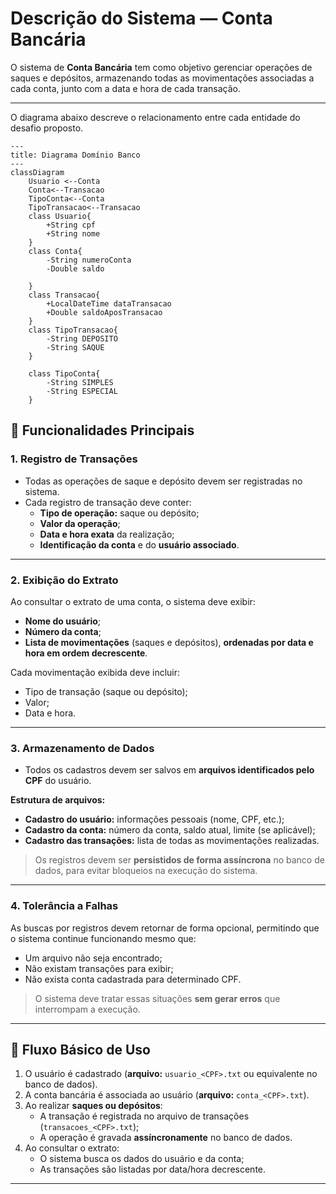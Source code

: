 # Descrição do Sistema — Conta Bancária

O sistema de **Conta Bancária** tem como objetivo gerenciar operações de saques e depósitos, armazenando todas as movimentações associadas a cada conta, junto com a data e hora de cada transação.

---
O diagrama abaixo descreve o relacionamento entre cada entidade do desafio proposto.
```mermaid
---
title: Diagrama Domínio Banco
---
classDiagram
    Usuario <--Conta
    Conta<--Transacao
    TipoConta<--Conta
    TipoTransacao<--Transacao
    class Usuario{
        +String cpf
        +String nome
    }
    class Conta{
        -String numeroConta
        -Double saldo

    }
    class Transacao{
        +LocalDateTime dataTransacao
        +Double saldoAposTransacao
    }
    class TipoTransacao{
        -String DEPOSITO
        -String SAQUE
    }

    class TipoConta{
        -String SIMPLES
        -String ESPECIAL
    }

```

## 📌 Funcionalidades Principais

### 1. Registro de Transações
- Todas as operações de saque e depósito devem ser registradas no sistema.
- Cada registro de transação deve conter:
    - **Tipo de operação:** saque ou depósito;
    - **Valor da operação**;
    - **Data e hora exata** da realização;
    - **Identificação da conta** e do **usuário associado**.

---

### 2. Exibição do Extrato
Ao consultar o extrato de uma conta, o sistema deve exibir:
- **Nome do usuário**;
- **Número da conta**;
- **Lista de movimentações** (saques e depósitos), **ordenadas por data e hora em ordem decrescente**.

Cada movimentação exibida deve incluir:
- Tipo de transação (saque ou depósito);
- Valor;
- Data e hora.

---

### 3. Armazenamento de Dados
- Todos os cadastros devem ser salvos em **arquivos identificados pelo CPF** do usuário.

**Estrutura de arquivos:**
- **Cadastro do usuário:** informações pessoais (nome, CPF, etc.);
- **Cadastro da conta:** número da conta, saldo atual, limite (se aplicável);
- **Cadastro das transações:** lista de todas as movimentações realizadas.

> Os registros devem ser **persistidos de forma assíncrona** no banco de dados, para evitar bloqueios na execução do sistema.

---

### 4. Tolerância a Falhas
As buscas por registros devem retornar de forma opcional, permitindo que o sistema continue funcionando mesmo que:
- Um arquivo não seja encontrado;
- Não existam transações para exibir;
- Não exista conta cadastrada para determinado CPF.

> O sistema deve tratar essas situações **sem gerar erros** que interrompam a execução.

---

## 🔄 Fluxo Básico de Uso
1. O usuário é cadastrado (**arquivo:** `usuario_<CPF>.txt` ou equivalente no banco de dados).
2. A conta bancária é associada ao usuário (**arquivo:** `conta_<CPF>.txt`).
3. Ao realizar **saques ou depósitos**:
    - A transação é registrada no arquivo de transações (`transacoes_<CPF>.txt`);
    - A operação é gravada **assíncronamente** no banco de dados.
4. Ao consultar o extrato:
    - O sistema busca os dados do usuário e da conta;
    - As transações são listadas por data/hora decrescente.

---
